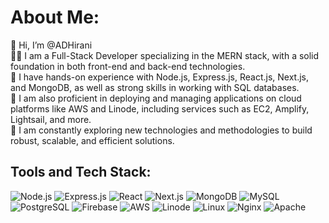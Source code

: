 # About Me:
👋 Hi, I’m @ADHirani  
👨‍💻 I am a Full-Stack Developer specializing in the MERN stack, with a solid foundation in both front-end and back-end technologies.  
🔧 I have hands-on experience with Node.js, Express.js, React.js, Next.js, and MongoDB, as well as strong skills in working with SQL databases.  
🚀 I am also proficient in deploying and managing applications on cloud platforms like AWS and Linode, including services such as EC2, Amplify, Lightsail, and more.  
🌱 I am constantly exploring new technologies and methodologies to build robust, scalable, and efficient solutions.

## Tools and Tech Stack:
![Node.js](https://img.shields.io/badge/node.js-6DA55F?style=for-the-badge&logo=node.js&logoColor=white)
![Express.js](https://img.shields.io/badge/express.js-404D59?style=for-the-badge)
![React](https://img.shields.io/badge/react-20232A?style=for-the-badge&logo=react&logoColor=61DAFB)
![Next.js](https://img.shields.io/badge/next.js-000000?style=for-the-badge&logo=nextdotjs&logoColor=white)
![MongoDB](https://img.shields.io/badge/mongodb-4EA94B?style=for-the-badge&logo=mongodb&logoColor=white)
![MySQL](https://img.shields.io/badge/mysql-4479A1?style=for-the-badge&logo=mysql&logoColor=white)
![PostgreSQL](https://img.shields.io/badge/postgresql-316192?style=for-the-badge&logo=postgresql&logoColor=white)
![Firebase](https://img.shields.io/badge/firebase-FFCA28?style=for-the-badge&logo=firebase&logoColor=black)
![AWS](https://img.shields.io/badge/Amazon_AWS-232F3E?style=for-the-badge&logo=amazon-aws&logoColor=white)
![Linode](https://img.shields.io/badge/linode-00A95C?style=for-the-badge&logo=linode&logoColor=white)
![Linux](https://img.shields.io/badge/linux-FCC624?style=for-the-badge&logo=linux&logoColor=black)
![Nginx](https://img.shields.io/badge/nginx-009639?style=for-the-badge&logo=nginx&logoColor=white)
![Apache](https://img.shields.io/badge/apache-D22128?style=for-the-badge&logo=apache&logoColor=white)
